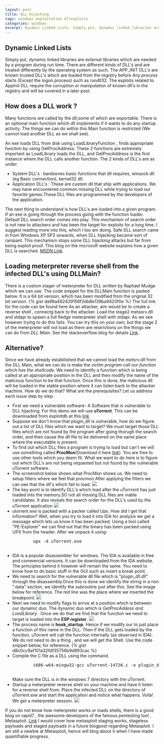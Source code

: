 ```yaml
---
layout: post
title: DLL Hijacking
tags: windows exploitation dllexploits
categories: windows 
excerpt: Dynamic Linked Lists. Simply put, dynamic linked libraries are external libraries which are needed by a program during run time. There are different kinds of DLL's and are treated differently by the operating system as such. The APP_INIT DLL's are known trusted DLL's which are loaded from the registry before
---
```

## Dynamic Linked Lists
Simply put, dynamic linked libraries are external libraries which are needed by a program during run time. There are different kinds of DLL's and are treated differently by the operating system as such. The APP_INIT DLL's are known trusted DLL's which are loaded from the registry before <i>Any process</i> starts (Except the logon process) such as rundll32. The exploits related to AppInit DLL require the corruption or manipulation of known dll's in the registry and will be covered in a later post.
## How does a DLL work ? 
Many functions are called by the dll,some of which are exportable. There is an optional main function which dll implements if it wants to do any startup activity. The things we can do within this Main function is restricted (We cannot load another DLL as we shall see). 

An exe loads DLL from disk using LoadLibraryFunction , finds appropriate function by using GetProcAddress. These 2 functions are extremely important as LoadLibrary loads the DLL, and GetProcAddress is the first instance where the DLL calls another function. 
The 2 kinds of DLL's are as under.
<ul>
<li>
System DLL's : barebones basic functions that dll requires, winsock dll (eg Basic connection), kernel32 dll.
</li>
<li>Application DLL's : These are custom dll that ship with applications. We may have encountered common missing DLL while trying to load our favorite games.These DLL files are programmed by the developers of the application.
</li>
</ul>
The next thing to understand is how DLL's are loaded into a given program. 
If an exe is going through the process going with the function loader. Default DLL search order comes into play. This mechanism of search order is not new to attackers and has been the target for exploits for a long time. I suggest reading more into this, which I too am doing. Safe DLL search came in from Windows XP SP2 onwards, when DLL hijacking became sort of rampant. This mechanism stops some DLL hijacking attacks but far from being exploit proof.
This blog on the microsoft website explains how a given DLL is searched. 
<a href="https://docs.microsoft.com/en-us/windows/desktop/Dlls/dynamic-link-library-search-order">MSDN Link</a>.  

## Loading meterpreter reverse shell from the infected DLL's using DLLMain?
There is a custom stager of meterpreter for DLL written by Raphael Mudge which we can use. The code snippet for the DLLMain function is pasted below. It is a 64 bit version, which has been modified from the original 32 bit version. 
{% gist da98a462429156f2db8e139ba9420f0e %}
The full link for the code can be found here <a href="">
</a>
As an attacker, aim would be to create a reverse shell , connectg back to the attacker. Load the stage2 metasrv.dll and stdapi to spawn a full fledge meterpreter shell with stdapi. As we see however trying to do this fails. You can try this on your own, but the stage 2 of the meterpreter will not load as there are restrictions on the things we can do from <i>DLL Main</i>. See the stackoverflow blog for details
<a href="https://stackoverflow.com/questions/2674736/loading-a-dll-from-a-dll">Link</a>.

## Alternative?
Since we have already estabilished that we cannot load the <i>metsrv.dll</i> from the DLL Main, what we can do is make the <i>victim program call our function which has the shellcode</i>. We need to identify a function which is being called at an appropriate position in the DLL and then modify the name of the malicious function to be that function. Once this is done, the malicious dll will be loaded in the stable position where it can listen back to the attacker machine.
How do we do that? What are the prerequisites? Let us address each issue step by step.
<br>
<ul>
<li>First we need a vulnerable software- A Software that is vulnerable to DLL hijacking. For this demo we will use <b>uTorrent</b>. This can be downloaded from exploitdb at this <a href="https://www.exploit-db.com/exploits/14726">link</a>
</li>
<li>
	Suppose we don't know that plugin_dll is vulnerable, how do we figure out a list of DLL files which we want to target? We must target those DLL files which are not found by the program after going thorugh the search order, and then cause the dll file to be delivered on the same place where the executable is present. 
</li>
<li>
	To find out which DLL files a program is trying to load but can't we will use something called <b>ProcMon</b>(Download it here <a href="https://docs.microsoft.com/en-us/sysinternals/downloads/procmon">link</a>). You are free to use other tools which you deem fit. What we want to do here is to figure out which DLL's are not being requested but not found by the vulnerable uTorrent software.
</li>
<li>
	The screenshot below shows what ProcMon shows us. We need to setup filters where we feel that procmon
	After applying the filters we can see that the dll's which fail to load.
	<img src="{{ site.url }}/public/img/cp1.PNG"/>
</li>
<li>
	The key point is to identify DLL's which load after the uTorrrent has just loaded into the memory.SO not all missing DLL files are viable candidates. It also reveals the search order for the DLL's used by the uTorrent application
	<img src="{{ site.url }}/public/img/cp2.PNG"/>
</li>
<li>
	utorrent.exe is packed with a packer called Upx. How did I get that information? Well, when you try to load it into IDA for analysis we get a message which lets us know it has been packed. Using a tool called "PE-Explorer" we can find out that the binary has been packed using UPX from the header. After we unpack it using-
	<pre>
		upx -d uTorrent.exe
	</pre>
</li>
<li>
	IDA is a popular disassembler for windows. The IDA is available in free and commercial versions. It can be downloaded from the IDA website.  The principles behind it however will remain the same. You need to know how to do basic stuff in the GUI such as insert a break point.
</li>
<li>
	We need to search for the vulnerable dll file which is "plugin_dll.dll" through the disassembly.Once this is done we identify the string in a non ".data" section, we identify the subroutine just after this. See the image below for reference. The red line was the place where we inserted the breakpoint.
	<img src="{{ site.url }}/public/img/breakpoint.PNG"/>
</li>
<li>
	Next we need to modify flags to arrive at a position which is between our dynamic duo.
	The dynamic duo which is <i> GetProcAddess and LoadLibrary </i>. Once we do that we find that the function we need to target is loaded into the <b>ESP register</b>. 
	<img src="{{ site.url }}/public/img/cp3.PNG"/>
</li>
<li>
	The process name is <b>hook_startup</b>. Hence if we modify our to just place a function of this name in the DLL. Then if the DLL gets loaded by the function, uTorrent will call the function internally (as observed in IDA). We do not need to do a thing , and we will get the Shell. Use the code snippet below, for reference. 
	{% gist d8c0cc9af101a32fdf35756b9d893cac %}
</li>
<li>
 	Compile the C file as a DLL using the command.
 	<pre>
 		i686-w64-mingw32-gcc uTorrent-14726.c -o plugin_dll.dll -shared -lws2_32
 	</pre>
 	Make sure the DLL is in the windows 7 directory with the uTorrent.

</li>
<li>
	Startup a meterpreter reverse shell on your machine and have it listen for a reverse shell from. Place the infected DLL on the directory of uTorrent.exe and start the application and notice what happens. Voila! We get a meterpreter session.
	<img src="{{ site.url }}/public/img/cp5.PNG"/>
</li>
</ul>
If you do not know how meterpreter works or loads shells, there is a good blog on rapid7 , the awesome developers of the famous pentesting tool , Metasploit. 
<a href="https://blog.rapid7.com/2015/03/25/stageless-meterpreter-payloads/">Link</a>
I would cover how metasploit staging works, stageless payloads and staged payloads in a future blogpost regarding Metasploit. I am still a newbie at Metasploit, hence will blog about it when I have made quantifiable progress.
